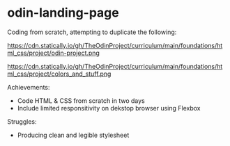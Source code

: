 # odin-landing-page

Coding from scratch, attempting to duplicate the following:

https://cdn.statically.io/gh/TheOdinProject/curriculum/main/foundations/html_css/project/odin-project.png

https://cdn.statically.io/gh/TheOdinProject/curriculum/main/foundations/html_css/project/colors_and_stuff.png

Achievements:
* Code HTML & CSS from scratch in two days
* Include limited responsitivity on dekstop browser using Flexbox

Struggles:
* Producing clean and legible stylesheet